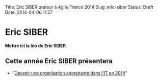 Title: Eric SIBER orateur à Agile France 2014 
Slug: eric-siber
Status: Draft
Date: 2014-04-06 11:57

# Eric SIBER

**Mettre ici la bio de Eric SIBER**
## Cette année Eric SIBER présentera

* "[Devenir une organisation apprenante dans l'IT en 2014](../sessions/devenir-une-organisation-apprenante-dans-l-it-en.html)"


